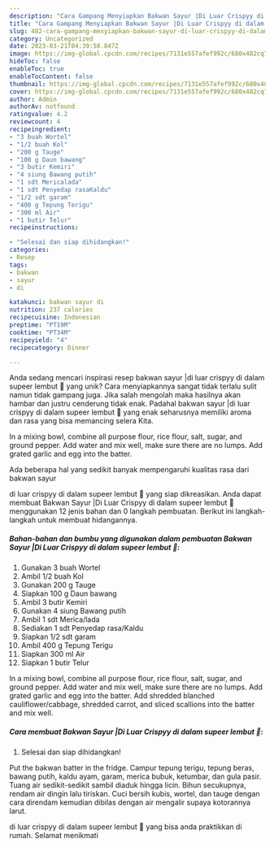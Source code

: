 ```yaml
---
description: "Cara Gampang Menyiapkan Bakwan Sayur |Di Luar Crispyy di dalam supeer lembut 🤭 yang Enak"
title: "Cara Gampang Menyiapkan Bakwan Sayur |Di Luar Crispyy di dalam supeer lembut 🤭 yang Enak"
slug: 482-cara-gampang-menyiapkan-bakwan-sayur-di-luar-crispyy-di-dalam-supeer-lembut-yang-enak
category: Uncategorized
date: 2023-03-21T04:39:58.847Z
image: https://img-global.cpcdn.com/recipes/7131e557afef992c/680x482cq70/bakwan-sayur-di-luar-crispyy-di-dalam-supeer-lembut-foto-resep-utama.jpg
hideToc: false
enableToc: true
enableTocContent: false
thumbnail: https://img-global.cpcdn.com/recipes/7131e557afef992c/680x482cq70/bakwan-sayur-di-luar-crispyy-di-dalam-supeer-lembut-foto-resep-utama.jpg
cover: https://img-global.cpcdn.com/recipes/7131e557afef992c/680x482cq70/bakwan-sayur-di-luar-crispyy-di-dalam-supeer-lembut-foto-resep-utama.jpg
author: Admin
authorAv: notfound
ratingvalue: 4.2
reviewcount: 4
recipeingredient:
- "3 buah Wortel"
- "1/2 buah Kol"
- "200 g Tauge"
- "100 g Daun bawang"
- "3 butir Kemiri"
- "4 siung Bawang putih"
- "1 sdt Mericalada"
- "1 sdt Penyedap rasaKaldu"
- "1/2 sdt garam"
- "400 g Tepung Terigu"
- "300 ml Air"
- "1 butir Telur"
recipeinstructions:

- "Selesai dan siap dihidangkan!"
categories:
- Resep
tags:
- bakwan
- sayur
- di

katakunci: bakwan sayur di 
nutrition: 237 calories
recipecuisine: Indonesian
preptime: "PT19M"
cooktime: "PT34M"
recipeyield: "4"
recipecategory: Dinner

---
```





Anda sedang mencari inspirasi resep bakwan sayur |di luar crispyy di dalam supeer lembut 🤭 yang unik? Cara menyiapkannya sangat tidak terlalu sulit namun tidak gampang juga. Jika salah mengolah maka hasilnya akan hambar dan justru cenderung tidak enak. Padahal bakwan sayur |di luar crispyy di dalam supeer lembut 🤭 yang enak seharusnya memiliki aroma dan rasa yang bisa memancing selera Kita.





In a mixing bowl, combine all purpose flour, rice flour, salt, sugar, and ground pepper. Add water and mix well, make sure there are no lumps. Add grated garlic and egg into the batter.

Ada beberapa hal yang sedikit banyak mempengaruhi kualitas rasa dari bakwan sayur 





di luar crispyy di dalam supeer lembut 🤭 yang siap dikreasikan. Anda dapat membuat Bakwan Sayur |Di Luar Crispyy di dalam supeer lembut 🤭 menggunakan 12 jenis bahan dan 0 langkah pembuatan. Berikut ini langkah-langkah untuk membuat hidangannya.

<!--inarticleads1-->

##### Bahan-bahan dan bumbu yang digunakan dalam pembuatan Bakwan Sayur |Di Luar Crispyy di dalam supeer lembut 🤭:

1. Gunakan 3 buah Wortel
1. Ambil 1/2 buah Kol
1. Gunakan 200 g Tauge
1. Siapkan 100 g Daun bawang
1. Ambil 3 butir Kemiri
1. Gunakan 4 siung Bawang putih
1. Ambil 1 sdt Merica/lada
1. Sediakan 1 sdt Penyedap rasa/Kaldu
1. Siapkan 1/2 sdt garam
1. Ambil 400 g Tepung Terigu
1. Siapkan 300 ml Air
1. Siapkan 1 butir Telur


In a mixing bowl, combine all purpose flour, rice flour, salt, sugar, and ground pepper. Add water and mix well, make sure there are no lumps. Add grated garlic and egg into the batter. Add shredded blanched cauliflower/cabbage, shredded carrot, and sliced scallions into the batter and mix well. 

<!--inarticleads2-->

##### Cara membuat Bakwan Sayur |Di Luar Crispyy di dalam supeer lembut 🤭:


1. Selesai dan siap dihidangkan!

Put the bakwan batter in the fridge. Campur tepung terigu, tepung beras, bawang putih, kaldu ayam, garam, merica bubuk, ketumbar, dan gula pasir. Tuang air sedikit-sedikit sambil diaduk hingga licin. Bihun secukupnya, rendam air dingin lalu tiriskan. Cuci bersih kubis, wortel, dan tauge dengan cara direndam kemudian dibilas dengan air mengalir supaya kotorannya larut. 

di luar crispyy di dalam supeer lembut 🤭 yang bisa anda praktikkan di rumah. Selamat menikmati

